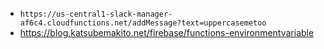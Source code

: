 -   `https://us-central1-slack-manager-af6c4.cloudfunctions.net/addMessage?text=uppercasemetoo`
-   https://blog.katsubemakito.net/firebase/functions-environmentvariable
